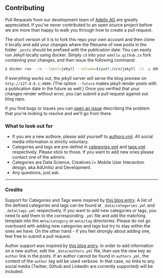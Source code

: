 ## Contributing

Pull Requests from our development team of [Adello AG](http://www.adello.com) are greatly appreciated. If you've never contributed to an open source project before we are more than happy to walk you through how to create a pull request.

The short version of it is to fork this repo your own account and then clone it locally and add your changes where the filename of new posts in the folder `_posts` should be prefixed with the publication date. You can easily run Jekyll locally using docker. Simply `cd` into your `adello.github.io` fork containing your changes, and then issue the following command:

```sh
$ docker run --rm --label=jekyll --volume=$(pwd):/srv/jekyll -it -p 4000:4000 jekyll/jekyll:pages jekyll serve --future
```

If everything works out, the jekyll server will serve the blog preview on `http://127.0.0.1:4000`. (The option `--future` makes jekyll render posts with a publication date in the future as well.) Once you verified that your changes render without error, you can submit a pull request against out blog repo.

If you find bugs or issues you can [open an issue](https://github.com/adello/adello.github.io/issues/new) describing the problem that you're looking to resolve and we'll go from there.

### What to look out for

* If you are a new authore, please add yourself to [authors.yml](https://github.com/adello/adello.github.io/blob/master/_data/authors.yml). All social media information is strictly voluntary.
* Categories and tags are pre-defind in [categories.yml](https://github.com/adello/adello.github.io/blob/master/_data/categories.yml) and [tags.yml](https://github.com/adello/adello.github.io/blob/master/_data/tags.yml) respectively. Please stick to those. If you want to add new ones please contact one of the admins.
* Categories are Data Science, Creatives (= Mobile User Interaction design, aka AdUnits) and Development.
* Any questions, just ask.

---

### Credits

Support for Categories and Tags were inspired by [this blog entry](http://www.minddust.com/post/tags-and-categories-on-github-pages/). A list of the defined categories and tags can be found at `_data/categories.yml` and `_data\tags.yml` respectively. If you want to add new categories or tags, you need to add them to the corresponding `.yml` file and add the matching template into the `meta/category` or `meta/tag` directories. Please do not go overboard with adding new categories and tags but try to stay within the ones we have. On the other hand - if you feel strongly about adding one, feel free to submit a pull request.

Author support was inspired by [this blog entry](https://blog.sorryapp.com/blogging-with-jekyll/2014/02/06/adding-authors-to-your-jekyll-site.html). In order to add information on a new author, edit the `_data/authors.yml` file, then use the new key as `author` link in the posts. If an author cannot be found in `authors.yml`, the content of the `author` tag will be used verbose. In that case, no links to any social media (Twitter, Github and LinkedIn are currently supported) will be included.

